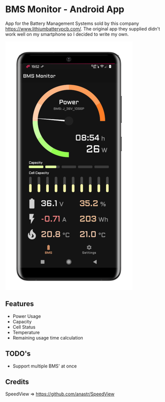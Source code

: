 # BMS Monitor - Android App

App for the Battery Management Systems sold by this company https://www.lithiumbatterypcb.com/. The original app they supplied didn't work well on my smartphone so I decided to write my own.

![AppPicture](https://github.com/Jnnshschl/AndroidBMSApp/raw/main/images/main-ui.png)

## Features

* Power Usage
* Capacity
* Cell Status
* Temperature
* Remaining usage time calculation

## TODO's

* Support multiple BMS' at once

## Credits

SpeedView => https://github.com/anastr/SpeedView
